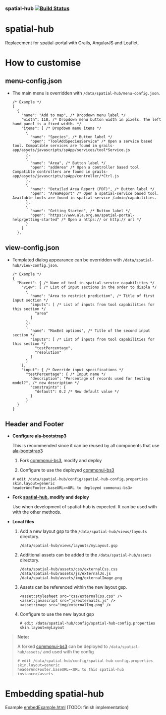 ###  spatial-hub  [![Build Status](https://travis-ci.org/bioatlas/spatial-hub.svg?branch=master)](https://travis-ci.org/bioatlas/spatial-hub)

# spatial-hub
Replacement for spatial-portal with Grails, AngularJS and Leaflet.

# How to customise
## menu-config.json
* The main menu is overridden with `/data/spatial-hub/menu-config.json`.

    ```$xslt
    /* Example */
    [
      {
        "name": "Add to map", /* Dropdown menu label */
        "width": 110, /* Dropdown menu button width in pixels. The left hand panel is a fixed width. */
        "items": [ /* Dropdown menu items */
          {
            "name": "Species", /* Button label */
            "open": "ToolAddSpeciesService" /* Open a service based tool. Compatible services are found in grails-app/assets/javascripts/spApp/services/tool*Service.js
          },
          {
            "name": "Area", /* Button label */
            "open": "addArea" /* Open a controller based tool. Compatible controllers are found in grails-app/assets/javascripts/spApp/controller/*Ctrl.js
          },
          {
            "name": "Detailed Area Report (PDF)", /* Button label */
            "open": "AreaReport" /* Open a spatial-service based tool. Available tools are found in spatial-service /admin/capabilities. 
          },
          {
            "name": "Getting Started", /* Button label */
            "open": "https://www.ala.org.au/spatial-portal-help/getting-started" /* Open a https:// or http:// url */
          }
        ]
      },
    ```

## view-config.json
* Templated dialog appearance can be overridden with `/data/spatial-hub/view-config.json`.

    ```$xslt
    /* Example */
    {
      "Maxent": { /* Name of tool in spatial-service capabilities */
        "view": [ /* List of input sections in the order to displa */
          {
            "name": "Area to restrict prediction", /* Title of first input section */ 
            "inputs": [ /* List of inputs from tool capabilities for this section */ 
              "area"
            ]
          },
          {
            "name": "MaxEnt options", /* Title of the second input section */
            "inputs": [ /* List of inputs from tool capabilities for this section */
              "testPercentage",
              "resolution"
            ]
          }
        ],
        "input": { /* Override input specifications */
          "testPercentage": { /* Input name */
            "description": "Percentage of records used for testing model?", /* new description */
            "constraints": {
              "default": 0.2 /* New default value */
            }
          }
      }
    }
    ``` 


## Header and Footer

* **Configure [ala-bootstrap3](https://github.com/AtlasOfLivingAustralia/ala-bootstrap3)**

    This is recommended since it can be reused by all components that use [ala-bootstrap3](https://github.com/AtlasOfLivingAustralia/ala-bootstrap3)

    1. Fork [commonui-bs3](https://github.com/AtlasOfLivingAustralia/commonui-bs3), modify and deploy

    1. Configure to use the deployed [commonui-bs3](https://github.com/AtlasOfLivingAustralia/commonui-bs3)
    ```
    # edit /data/spatial-hub/config/spatial-hub-config.properties
    skin.layout=generic
    headerAndFooter.baseURL=<URL to deployed commonui-bs3>
    ```

* **Fork [spatial-hub](https://github.com/AtlasOfLivingAustralia/spatial-hub), modify and deploy**

    Use when development of spatial-hub is expected. It can be used with with the other methods.

* **Local files**

    1. Add a new layout gsp to the ```/data/spatial-hub/views/layouts``` directory.
        ```
        /data/spatial-hub/views/layouts/myLayout.gsp
        ```

    1. Additional assets can be added to the ```/data/spatial-hub/assets``` directory.
        ```
        /data/spatial-hub/assets/css/externalCss.css
        /data/spatial-hub/assets/js/externalJs.js
        /data/spatial-hub/assets/img/externalImage.png
        ```

    1. Assets can be referenced within the new layout gsp.
        ```
        <asset:stylesheet src="css/externalCss.css" />
        <asset:javascript src="js/externalJs.js" />
        <asset:image src="img/externalImg.png" />
        ```

    1. Configure to use the new layout gsp
        ```
        # edit /data/spatial-hub/config/spatial-hub-config.properties
        skin.layout=myLayout
        ```

> **Note:**
>
> A forked [commonui-bs3](https://github.com/AtlasOfLivingAustralia/commonui-bs3) can be deployed to ```/data/spatial-hub/assets/``` and used with the config
> ```
> # edit /data/spatial-hub/config/spatial-hub-config.properties
> skin.layout=generic
> headerAndFooter.baseURL=<URL to this spatial-hub instance>/assets
> ```


# Embedding spatial-hub

Example [embedExample.html](embedExample.html) (TODO: finish implementation)
